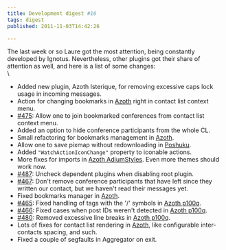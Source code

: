 ```yaml
---
title: Development digest #16
tags: digest
published: 2011-11-03T14:42:26

---
```


The last week or so Laure got the most attention, being constantly
developed by Ignotus. Nevertheless, other plugins got their share of
attention as well, and here is a list of some changes:\
\

-   Added new plugin, Azoth Isterique, for removing excessive caps lock
    usage in incoming messages.
-   Action for changing bookmarks in [Azoth](/plugins-azoth) right in
    contact list context menu.
-   [\#475](http://dev.leechcraft.org/issues/475): Allow one to join
    bookmarked conferences from contact list context menu.
-   Added an option to hide conference participants from the whole CL.
-   Small refactoring for bookmarks management in
    [Azoth](/plugins-azoth).
-   Allow one to save pixmap without redownloading in
    [Poshuku](/plugins-poshuku).
-   Added `"WatchActionIconChange"` property to iconable actions.
-   More fixes for imports in [Azoth
    AdiumStyles](/plugins-azoth-adiumstyles). Even more themes should
    work now.
-   [\#487](http://dev.leechcraft.org/issues/487): Uncheck dependent
    plugins when disabling root plugin.
-   [\#467](http://dev.leechcraft.org/issues/467): Don't remove
    conference participants that have left since they written our
    contact, but we haven't read their messages yet.
-   Fixed bookmarks manager in [Azoth](/plugins-azoth).
-   [\#465](http://dev.leechcraft.org/issues/465): Fixed handling of
    tags with the '/' symbols in [Azoth p100q](/plugins-azoth-p100q).
-   [\#466](http://dev.leechcraft.org/issues/466): Fixed cases when post
    IDs weren't detected in [Azoth p100q](/plugins-azoth-p100q).
-   [\#480](http://dev.leechcraft.org/issues/480): Removed excessive
    line breaks in [Azoth p100q](/plugins-azoth-p100q).
-   Lots of fixes for contact list rendering in [Azoth](/plugins-azoth),
    like configurable inter-contacts spacing, and such.
-   Fixed a couple of segfaults in Aggregator on exit.